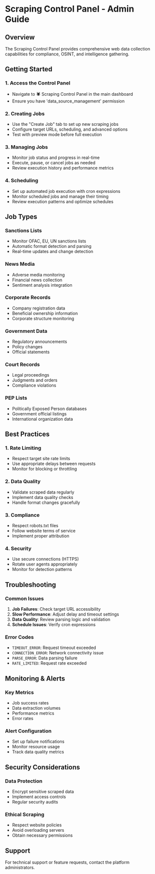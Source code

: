 # Scraping Control Panel - Admin Guide

## Overview
The Scraping Control Panel provides comprehensive web data collection capabilities for compliance, OSINT, and intelligence gathering.

## Getting Started

### 1. Access the Control Panel
- Navigate to 🕷️ Scraping Control Panel in the main dashboard
- Ensure you have 'data_source_management' permission

### 2. Creating Jobs
- Use the "Create Job" tab to set up new scraping jobs
- Configure target URLs, scheduling, and advanced options
- Test with preview mode before full execution

### 3. Managing Jobs
- Monitor job status and progress in real-time
- Execute, pause, or cancel jobs as needed
- Review execution history and performance metrics

### 4. Scheduling
- Set up automated job execution with cron expressions
- Monitor scheduled jobs and manage their timing
- Review execution patterns and optimize schedules

## Job Types

### Sanctions Lists
- Monitor OFAC, EU, UN sanctions lists
- Automatic format detection and parsing
- Real-time updates and change detection

### News Media
- Adverse media monitoring
- Financial news collection
- Sentiment analysis integration

### Corporate Records
- Company registration data
- Beneficial ownership information
- Corporate structure monitoring

### Government Data
- Regulatory announcements
- Policy changes
- Official statements

### Court Records
- Legal proceedings
- Judgments and orders
- Compliance violations

### PEP Lists
- Politically Exposed Person databases
- Government official listings
- International organization data

## Best Practices

### 1. Rate Limiting
- Respect target site rate limits
- Use appropriate delays between requests
- Monitor for blocking or throttling

### 2. Data Quality
- Validate scraped data regularly
- Implement data quality checks
- Handle format changes gracefully

### 3. Compliance
- Respect robots.txt files
- Follow website terms of service
- Implement proper attribution

### 4. Security
- Use secure connections (HTTPS)
- Rotate user agents appropriately
- Monitor for detection patterns

## Troubleshooting

### Common Issues
1. **Job Failures**: Check target URL accessibility
2. **Slow Performance**: Adjust delay and timeout settings
3. **Data Quality**: Review parsing logic and validation
4. **Schedule Issues**: Verify cron expressions

### Error Codes
- `TIMEOUT_ERROR`: Request timeout exceeded
- `CONNECTION_ERROR`: Network connectivity issue
- `PARSE_ERROR`: Data parsing failure
- `RATE_LIMITED`: Request rate exceeded

## Monitoring & Alerts

### Key Metrics
- Job success rates
- Data extraction volumes
- Performance metrics
- Error rates

### Alert Configuration
- Set up failure notifications
- Monitor resource usage
- Track data quality metrics

## Security Considerations

### Data Protection
- Encrypt sensitive scraped data
- Implement access controls
- Regular security audits

### Ethical Scraping
- Respect website policies
- Avoid overloading servers
- Obtain necessary permissions

## Support
For technical support or feature requests, contact the platform administrators.

